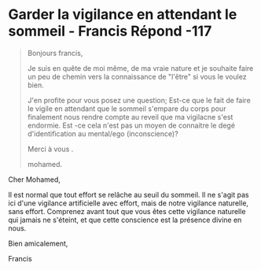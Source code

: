 # Garder la vigilance en attendant le sommeil - Francis Répond -117

>Bonjours francis,
>
>Je suis en quête de moi même, de ma vraie nature et je souhaite faire un peu de chemin vers la connaissance de "l'être" si vous le voulez bien.
>
>J'en profite pour vous posez une question; Est-ce que le fait de faire le vigile en attendant que le sommeil s'empare du corps pour finalement nous rendre compte au reveil que ma vigilacne s'est endormie. Est -ce cela n'est pas un moyen de connaitre le degé d'identification au mental/ego (inconscience)?
>
>Merci à vous .
>
>mohamed.

Cher Mohamed,

Il est normal que tout effort se relâche au seuil du sommeil. Il ne s'agit pas ici d'une vigilance artificielle avec effort, mais de notre vigilance naturelle, sans effort. Comprenez avant tout que vous êtes cette vigilance naturelle qui jamais ne s'éteint, et que cette conscience est la présence divine en nous.

Bien amicalement,

Francis